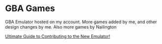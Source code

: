 # GBA Games
GBA Emulator hosted on my account.
More games added by me, and other design changes by me.
Also more games by Nailington

[Ultimate Guide to Contributing to the New Emulator!](emulatorjs/docs/UltimateGuide.md)
